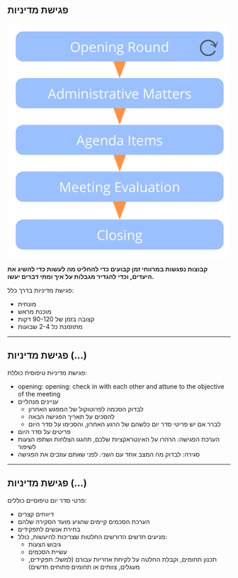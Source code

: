 ## פגישת מדיניות

![right,fit](img/meetings/governance-meeting.png)

**קבוצות נפגשות במרווחי זמן קבועים כדי להחליט מה לעשות כדי להשיג את היעדים, וכדי להגדיר מגבלות על איך ומתי דברים יעשו.**

פגישת מדיניות בדרך כלל:

- מונחית 
- מוכנת מראש 
- קצובה בזמן של 90-120 דקות
- מתוזמנת כל 2-4 שבועות

* * *

## פגישת מדיניות (...)

פגישת מדיניות טיפוסית כוללת:

- opening: opening: check in with each other and attune to the objective of the meeting
- עניינים מנהליים 
    - לבדוק הסכמה לפרוטוקול של המפגש האחרון
    - להסכים על תאריך הפגישה הבאה
    - לברר אם יש פריטי סדר יום כלשהם של הרגע האחרון, והסכימו על סדר היום
- פריטים על סדר היום 
- הערכת הפגישה: הרהרו על האינטראקציות שלכם, תחגגו הצלחות ושתפו הצעות לשיפור
- סגירה: לבדוק מה המצב אחד עם השני. לפני שאתם עוזבים את הפגישה

* * *

## פגישת מדיניות (...)

פרטי סדר יום טיפוסיים כוללים:

- דיווחים קצרים 
- הערכת הסכמים קיימים שהגיע מועד הסקירה שלהם
- בחירת אנשים לתפקידים 
- מניעים חדשים הדורשים החלטות שצריכות להיעשות, כולל: 
    - גיבוש הצעות
    - עשיית הסכמים 
    - תכנון תחומים, וקבלת החלטה על לקיחת אחריות עבורם (למשל: תפקידים, מעגלים, צוותים או תחומים פתוחים חדשים)